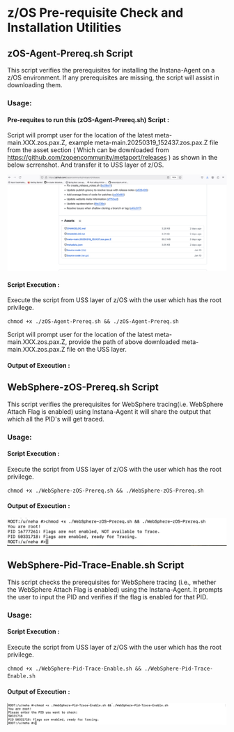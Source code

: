 # z/OS Pre-requisite Check and Installation Utilities


## zOS-Agent-Prereq.sh Script
This script verifies the prerequisites for installing the Instana-Agent on a z/OS environment. If any prerequisites are missing, the script will assist in downloading them.

### Usage:

#### Pre-requites to run this (zOS-Agent-Prereq.sh) Script :
Script will prompt user for the location of the latest meta-main.XXX.zos.pax.Z, example meta-main.20250319_152437.zos.pax.Z file from the asset section ( Which can be downloaded from https://github.com/zopencommunity/metaport/releases ) as shown in the below scrrenshot.
And transfer it to USS layer of z/OS.


![image1.png](image1.png)

#### Script Execution :
Execute the script from USS layer of z/OS with the user which has the root privilege.

`chmod +x ./zOS-Agent-Prereq.sh && ./zOS-Agent-Prereq.sh`

Script will prompt user for the location of the latest meta-main.XXX.zos.pax.Z, provide the path of above downloaded meta-main.XXX.zos.pax.Z file on the USS layer.

#### Output of Execution :





## WebSphere-zOS-Prereq.sh Script

This script verifies the prerequisites for WebSphere tracing(i.e. WebSphere Attach Flag is enabled) using Instana-Agent it will share the output that which all the PID's will get traced.


### Usage:
#### Script Execution :
Execute the script from USS layer of z/OS with the user which has the root privilege.

`chmod +x ./WebSphere-zOS-Prereq.sh && ./WebSphere-zOS-Prereq.sh`

#### Output of Execution :
![image2.png](image2.png)

## WebSphere-Pid-Trace-Enable.sh Script

This script checks the prerequisites for WebSphere tracing (i.e., whether the WebSphere Attach Flag is enabled) using the Instana-Agent. It prompts the user to input the PID and verifies if the flag is enabled for that PID.


### Usage:
#### Script Execution :

Execute the script from USS layer of z/OS with the user which has the root privilege.

`chmod +x ./WebSphere-Pid-Trace-Enable.sh && ./WebSphere-Pid-Trace-Enable.sh`

#### Output of Execution :
![image3.png](image3.png)

